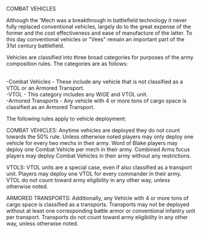 COMBAT VEHICLES

Although the 'Mech was a breakthrough in battlefield technology it never fully replaced conventional vehicles, largely do to the great expense of the former and the cost effectiveness and ease of manufacture of the latter. To this day conventional vehicles or "Vees" remain an important part of the 31st century battlefield.

Vehicles are classified into three broad categories for purposes of the army composition rules. The  categories are as follows:

<br>-Combat Vehicles - These include any vehicle that is not classified as a VTOL or an Armored Transport.
<br>-VTOL - This category includes any WiGE and VTOL unit.
<br>-Armored Transports -  Any vehicle with 4 or more tons of cargo space is classified as an Armored Transport. 


The following rules apply to vehicle deployment:

COMBAT VEHICLES: Anytime vehicles are deployed they do not count towards the 50% rule. Unless otherwise noted players may only deploy one vehicle for every two mechs in their army. Word of Blake players may deploy one Combat Vehicle per mech in their army. Combined Arms focus players may deploy Combat Vehicles in their army without any restrictions.

VTOLS: VTOL units are a special case, even if also classified as a transport unit. Players may deploy one VTOL for every commander in their army. VTOL do not count toward army eligibility in any other way, unless otherwise noted. 

ARMORED TRANSPORTS: Additionally, any Vehicle with 4 or more tons of cargo space is classified as a transports. Transports may not be deployed without at least one corresponding battle armor or conventional infantry unit per transport. Transports do not count toward army eligibility in any other way, unless otherwise noted.
